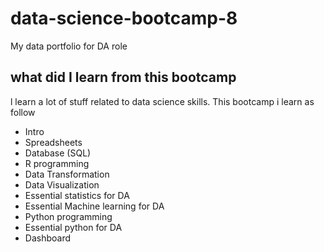 # data-science-bootcamp-8
My data portfolio for DA role

## what did I learn from this bootcamp
l learn a lot of stuff related to data science skills. This bootcamp i learn as follow

- Intro
- Spreadsheets
- Database (SQL)
- R programming
- Data Transformation
- Data Visualization
- Essential statistics for DA
- Essential Machine learning for DA
- Python programming
- Essential python for DA
- Dashboard

